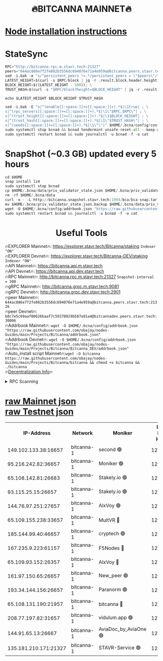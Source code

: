 <h1 align="center"> 🔥BITCANNA MAINNET🔥</h1>


[Node installation instructions](https://github.com/obajay/nodes-Guides/tree/main/Projects/Bitcanna)
=

# StateSync
```python
RPC="http://bitcanna.rpc.m.stavr.tech:21327"
peers="644ac886e7f2fe082b3556dc694076e71a4e959a@bitcanna.peers.stavr.tech:21326"
sed -i.bak -e "s/^persistent_peers *=.*/persistent_peers = \"$peers\"/" $HOME/.bcna/config/config.toml
LATEST_HEIGHT=$(curl -s $RPC/block | jq -r .result.block.header.height); \
BLOCK_HEIGHT=$((LATEST_HEIGHT - 500)); \
TRUST_HASH=$(curl -s "$RPC/block?height=$BLOCK_HEIGHT" | jq -r .result.block_id.hash)

echo $LATEST_HEIGHT $BLOCK_HEIGHT $TRUST_HASH

sed -i.bak -E "s|^(enable[[:space:]]+=[[:space:]]+).*$|\1true| ; \
s|^(rpc_servers[[:space:]]+=[[:space:]]+).*$|\1\"$RPC,$RPC\"| ; \
s|^(trust_height[[:space:]]+=[[:space:]]+).*$|\1$BLOCK_HEIGHT| ; \
s|^(trust_hash[[:space:]]+=[[:space:]]+).*$|\1\"$TRUST_HASH\"| ; \
s|^(seeds[[:space:]]+=[[:space:]]+).*$|\1\"\"|" $HOME/.bcna/config/config.toml
sudo systemctl stop bcnad && bcnad tendermint unsafe-reset-all --keep-addr-book
sudo systemctl restart bcnad && sudo journalctl -u bcnad -f -o cat
```
# SnapShot (~0.3 GB) updated every 5 hours
```python
cd $HOME
snap install lz4
sudo systemctl stop bcnad
cp $HOME/.bcna/data/priv_validator_state.json $HOME/.bcna/priv_validator_state.json.backup
rm -rf $HOME/.bcna/data
curl -o - -L http://bitcanna.snapshot.stavr.tech:1004/bca/bca-snap.tar.lz4 | lz4 -c -d - | tar -x -C $HOME/.bcna --strip-components 2
mv $HOME/.bcna/priv_validator_state.json.backup $HOME/.bcna/data/priv_validator_state.json
wget -O $HOME/.bcna/config/addrbook.json "https://raw.githubusercontent.com/obajay/nodes-Guides/main/Projects/Bitcanna/addrbook.json"
sudo systemctl restart bcnad && journalctl -u bcnad -f -o cat
```

 <h1 align="center"> Useful Tools</h1>

🔥EXPLORER Mainnet🔥:    https://explorer.stavr.tech/Bitcanna/staking          `Indexer "ON"` \
🔥EXPLORER Devnet🔥:     https://explorer.stavr.tech/Bitcanna-DEV/staking     `Indexer "ON"` \
🔥API Mainnet🔥:         https://bitcanna.api.m.stavr.tech \
🔥API Devnet🔥:          https://bitcanna.api.dev.stavr.tech \
🔥RPC Mainnet🔥:         http://bitcanna.rpc.m.stavr.tech:21327         `Snapshot-interval = 300` \
🔥gRPC Mainnet🔥:        http://bitcanna.grpc.m.stavr.tech:9081 \
🔥gRPC Devnet🔥:         http://bitcanna.grpc.dev.stavr.tech:2901 \
🔥peer Mainnet🔥:        `644ac886e7f2fe082b3556dc694076e71a4e959a@bitcanna.peers.stavr.tech:21326` \
🔥peer Devnet🔥:         `b0c7e5c69aaf00626baaf7c59370029b587a91a4@bitcannadev.peers.stavr.tech:30006` \
🔥Addrbook Mainnet🔥:    ```wget -O $HOME/.bcna/config/addrbook.json "https://raw.githubusercontent.com/obajay/nodes-Guides/main/Projects/Bitcanna/addrbook.json"``` \
🔥Addrbook Devnet🔥:    ```wget -O $HOME/.bcna/config/addrbook.json "https://raw.githubusercontent.com/obajay/nodes-Guides/main/Projects/Bitcanna/Bitcanna_DEV/addrbook.json"``` \
🔥Auto_install script Mainnet🔥:```wget -O bitcanna https://raw.githubusercontent.com/obajay/nodes-Guides/main/Projects/Bitcanna/bitcanna && chmod +x bitcanna && ./bitcanna``` \
🔥[Decentralization Info](https://github.com/obajay/StateSync-snapshots/tree/main/Projects/Bitcanna/Decentralization)🔥


<details>
<summary>RPC Scanning</summary>

<h2 align="center"> We scan nodes in real time every 4 hours. And we provide the final result of RPC endpoints.
We cannot influence the operation of these nodes in any way. </h2>


```python
If Voting Power is higher than 0 --> then the Node is a validator of the network and may be subject to attack and be a potential threat to the chain.
```
```python
We marked such validators with a red symbol
```

</details>

[raw Mainnet json](https://rpc-check.bcam.stavr.tech/bcam/rpc-bcam-result.json) \
[raw Testnet json](https://github.com/obajay/StateSync-snapshots/tree/main/Projects/Bitcanna/Rpc-Check-Testnet)
=



<table><tr><th>IP-Address</th><th>Network</th><th>Moniker</th><th>Latest Block Height</th><th>Earliest Block Height</th><th>Catching Up</th><th>Tx Index</th><th>Voting Power</th><th>Scan Time</th></tr><tr><td>149.102.133.38:16657</td><td>bitcanna-1</td><td>second 🟢</td><td>12396458</td><td>1</td><td>False</td><td>on</td><td>0</td><td>2024-02-02T01:01:36.775747626UTC</td></tr><tr><td>95.216.242.82:36657</td><td>bitcanna-1</td><td>Moniker 🟢</td><td>12396447</td><td>5776907</td><td>False</td><td>on</td><td>0</td><td>2024-02-02T01:00:35.716787546UTC</td></tr><tr><td>65.108.142.81:26683</td><td>bitcanna-1</td><td>Stakely.io 🟢</td><td>12396452</td><td>6152001</td><td>False</td><td>on</td><td>0</td><td>2024-02-02T01:01:01.912567957UTC</td></tr><tr><td>93.115.25.15:26657</td><td>bitcanna-1</td><td>Stakely.io 🟢</td><td>12396451</td><td>6520001</td><td>False</td><td>on</td><td>0</td><td>2024-02-02T01:00:55.423580483UTC</td></tr><tr><td>144.76.97.251:27657</td><td>bitcanna-1</td><td>AlxVoy 🟢</td><td>12396456</td><td>8805201</td><td>False</td><td>on</td><td>0</td><td>2024-02-02T01:01:26.061881265UTC</td></tr><tr><td>65.109.155.238:33657</td><td>bitcanna-1</td><td>MultVR 🔴</td><td>12396453</td><td>9933415</td><td>False</td><td>on</td><td>352202</td><td>2024-02-02T01:01:07.632922707UTC</td></tr><tr><td>185.144.99.40:46657</td><td>bitcanna-1</td><td>cryptech 🟢</td><td>12396446</td><td>11528001</td><td>False</td><td>on</td><td>0</td><td>2024-02-02T01:00:31.217506922UTC</td></tr><tr><td>167.235.9.223:61157</td><td>bitcanna-1</td><td>F5Nodes 🔴</td><td>12396453</td><td>12084001</td><td>False</td><td>on</td><td>570</td><td>2024-02-02T01:01:09.931018550UTC</td></tr><tr><td>65.109.93.152:26357</td><td>bitcanna-1</td><td>AlxVoy 🔴</td><td>12396458</td><td>12109301</td><td>False</td><td>on</td><td>1391765</td><td>2024-02-02T01:01:37.434983001UTC</td></tr><tr><td>161.97.150.65:26657</td><td>bitcanna-1</td><td>New_peer 🟢</td><td>12396452</td><td>12254001</td><td>False</td><td>on</td><td>0</td><td>2024-02-02T01:01:02.230680342UTC</td></tr><tr><td>193.34.144.156:26657</td><td>bitcanna-1</td><td>Paranorm 🟢</td><td>12396454</td><td>12271301</td><td>False</td><td>on</td><td>0</td><td>2024-02-02T01:01:16.732680361UTC</td></tr><tr><td>65.108.131.190:21957</td><td>bitcanna-1</td><td>bitcanna 🔴</td><td>12396454</td><td>12296454</td><td>False</td><td>on</td><td>409406</td><td>2024-02-02T01:01:16.432513707UTC</td></tr><tr><td>208.77.197.82:31657</td><td>bitcanna-1</td><td>vidulum.app 🟢</td><td>12396452</td><td>12386934</td><td>False</td><td>on</td><td>0</td><td>2024-02-02T01:01:05.165289378UTC</td></tr><tr><td>144.91.65.13:26667</td><td>bitcanna-1</td><td>AviaDoc_by_AviaOne 🟢</td><td>12396455</td><td>12395201</td><td>False</td><td>on</td><td>0</td><td>2024-02-02T01:01:23.339506108UTC</td></tr><tr><td>135.181.210.171:21327</td><td>bitcanna-1</td><td>STAVR-Service 🟢</td><td>12396456</td><td>12396001</td><td>False</td><td>on</td><td>0</td><td>2024-02-02T01:01:25.769804466UTC</td></tr></table>
